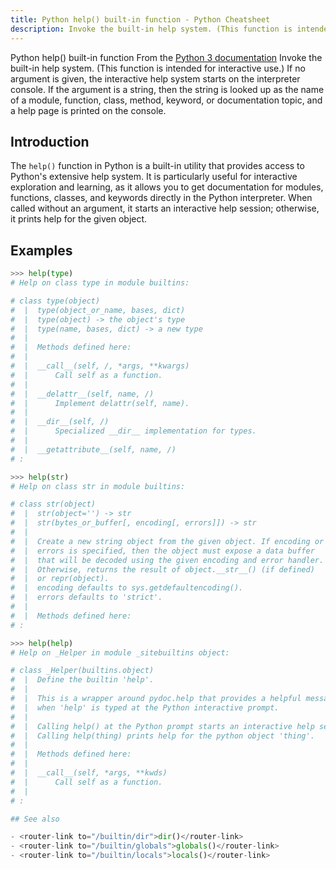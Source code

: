 ```yaml
---
title: Python help() built-in function - Python Cheatsheet
description: Invoke the built-in help system. (This function is intended for interactive use.) If no argument is given, the interactive help system starts on the interpreter console. If the argument is a string, then the string is looked up as the name of a module, function, class, method, keyword, or documentation topic, and a help page is printed on the console.
---
```


<base-title :title="frontmatter.title" :description="frontmatter.description">
Python help() built-in function
</base-title>

<base-disclaimer>
  <base-disclaimer-title>
    From the <a target="_blank" href="https://docs.python.org/3/library/functions.html#help">Python 3 documentation</a>
  </base-disclaimer-title>
  <base-disclaimer-content>
   Invoke the built-in help system. (This function is intended for interactive use.) If no argument is given, the interactive help system starts on the interpreter console. If the argument is a string, then the string is looked up as the name of a module, function, class, method, keyword, or documentation topic, and a help page is printed on the console.
  </base-disclaimer-content>
</base-disclaimer>

## Introduction

The `help()` function in Python is a built-in utility that provides access to Python's extensive help system. It is particularly useful for interactive exploration and learning, as it allows you to get documentation for modules, functions, classes, and keywords directly in the Python interpreter. When called without an argument, it starts an interactive help session; otherwise, it prints help for the given object.

## Examples

```python
>>> help(type)
# Help on class type in module builtins:

# class type(object)
#  |  type(object_or_name, bases, dict)
#  |  type(object) -> the object's type
#  |  type(name, bases, dict) -> a new type
#  |
#  |  Methods defined here:
#  |
#  |  __call__(self, /, *args, **kwargs)
#  |      Call self as a function.
#  |
#  |  __delattr__(self, name, /)
#  |      Implement delattr(self, name).
#  |
#  |  __dir__(self, /)
#  |      Specialized __dir__ implementation for types.
#  |
#  |  __getattribute__(self, name, /)
# :

>>> help(str)
# Help on class str in module builtins:

# class str(object)
#  |  str(object='') -> str
#  |  str(bytes_or_buffer[, encoding[, errors]]) -> str
#  |
#  |  Create a new string object from the given object. If encoding or
#  |  errors is specified, then the object must expose a data buffer
#  |  that will be decoded using the given encoding and error handler.
#  |  Otherwise, returns the result of object.__str__() (if defined)
#  |  or repr(object).
#  |  encoding defaults to sys.getdefaultencoding().
#  |  errors defaults to 'strict'.
#  |
#  |  Methods defined here:
# :

>>> help(help)
# Help on _Helper in module _sitebuiltins object:

# class _Helper(builtins.object)
#  |  Define the builtin 'help'.
#  |
#  |  This is a wrapper around pydoc.help that provides a helpful message
#  |  when 'help' is typed at the Python interactive prompt.
#  |
#  |  Calling help() at the Python prompt starts an interactive help session.
#  |  Calling help(thing) prints help for the python object 'thing'.
#  |
#  |  Methods defined here:
#  |
#  |  __call__(self, *args, **kwds)
#  |      Call self as a function.
#  |
# :

## See also

- <router-link to="/builtin/dir">dir()</router-link>
- <router-link to="/builtin/globals">globals()</router-link>
- <router-link to="/builtin/locals">locals()</router-link>
